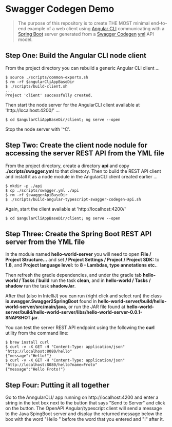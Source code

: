 # Swagger Codegen Demo

> The purpose of this repository is to create THE MOST minimal end-to-end example of a web client using <a href="https://cli.angular.io/">Angular CLI</a> communicating with a <a href="https://spring.io/projects/spring-boot">Spring Boot</a> server generated from a <a href="https://swagger.io/docs/open-source-tools/swagger-codegen/">Swagger Codegen</a> <a href="https://en.wikipedia.org/wiki/YAML">yml</a> API model.

## Step One: Build the Angular CLI node client
From the project directory you can rebuild a generic Angular CLI client ...

```
$ source ./scripts/common-exports.sh
$ rm -rf $angularCliAppBaseDir
$ ./scripts/build-client.sh
...
Project 'client' successfully created.
```

Then start the node server for the AngularCLI client available at 'http://localhost:4200/' ...

```
$ cd $angularCliAppBaseDir/client; ng serve --open
```

Stop the node server with '^C'.

## Step Two: Create the client node nodule for accessing the server REST API from the YML file
From the project directory, create a directory **api** and copy **./scripts/swagger.yml** to that directory. Then to build the REST API client and install it as a node module in the AngularCLI client created earlier ...

```
$ mkdir -p ./api
$ cp ./scripts/swagger.yml ./api
$ rm -rf $swaggerApiBaseDir
$ ./scripts/build-angular-typescript-swagger-codegen-api.sh
```

Again, start the client available at 'http://localhost:4200/'

```
$ cd $angularCliAppBaseDir/client; ng serve --open
```

## Step Three: Create the Spring Boot REST API server from the YML file
In the  module named **hello-world-server** you will need to open **File / Project Structure...** and set **/ Project Settings / Project / Project SDK:** to **1.8**, and **Project language level:** to **8 - Lambdas, type annotations etc.**.

Then refresh the gradle dependencies, and under the gradle tab **hello-world / Tasks / build** run the task **clean**, and in **hello-world / Tasks / shadow** run the task **shadowJar**.

After that (also in IntelliJ) you can run (right click and select run) the class **io.swagger.Swagger2SpringBoot** found in **hello-world-server/build/hello-world-server/src/main/java**, or run the JAR file found at **hello-world-server/build/hello-world-server/libs/hello-world-server-0.0.1-SNAPSHOT.jar**.

You can test the server REST API endpoint using the following the **curl** utility from the command line:

```
$ brew install curl
$ curl -v -X GET -H "Content-Type: application/json" "http://localhost:8080/hello"
{"message":"Hello!"}
$ curl -v -X GET -H "Content-Type: application/json" "http://localhost:8080/hello?name=Froto"
{"message":"Hello Froto!"}
```

## Step Four: Putting it all together
Go to the AnngularCLI/ app running on http://localhost:4200 and enter a string in the text box next to the button that says "Send to Server" and click on the button.
The OpenAPI Angular/typescript client will send a message to the Java SpingBoot server and display the returned message below the box with the word "Hello " before the word that you entered and "!" after it.

